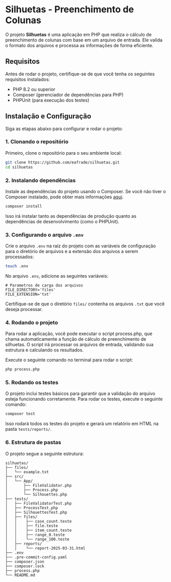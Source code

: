 # Silhuetas - Preenchimento de Colunas

O projeto **Silhuetas** é uma aplicação em PHP que realiza o cálculo de preenchimento de colunas com base em um arquivo de entrada.
Ele valida o formato dos arquivos e processa as informações de forma eficiente.

## Requisitos

Antes de rodar o projeto, certifique-se de que você tenha os seguintes requisitos instalados:

- PHP 8.2 ou superior
- Composer (gerenciador de dependências para PHP)
- PHPUnit (para execução dos testes)

## Instalação e Configuração

Siga as etapas abaixo para configurar e rodar o projeto:

### 1. Clonando o repositório

Primeiro, clone o repositório para o seu ambiente local:

```bash
git clone https://github.com/eafrade/silhuetas.git
cd silhuetas
```

### 2. Instalando dependências

Instale as dependências do projeto usando o Composer. Se você não tiver o Composer instalado, pode obter mais informações [aqui](https://getcomposer.org/).

```bash
composer install
```

Isso irá instalar tanto as dependências de produção quanto as dependências de desenvolvimento (como o PHPUnit).

### 3. Configurando o arquivo `.env`

Crie o arquivo `.env` na raiz do projeto com as variáveis de configuração para o diretório de arquivos e a extensão dos arquivos a serem processados:

```bash
touch .env
```

No arquivo `.env`, adicione as seguintes variáveis:

```env
# Parametros de carga dos arquivos
FILE_DIRECTORY='files'
FILE_EXTENSION='txt'
```

Certifique-se de que o diretório `files/` contenha os arquivos `.txt` que você deseja processar.

### 4. Rodando o projeto

Para rodar a aplicação, você pode executar o script process.php, que chama automaticamente a função de cálculo de preenchimento de silhuetas. O script irá processar os arquivos de entrada, validando sua estrutura e calculando os resultados.

Execute o seguinte comando no terminal para rodar o script:

```bash
php process.php
```

### 5. Rodando os testes

O projeto inclui testes básicos para garantir que a validação do arquivo esteja funcionando corretamente. Para rodar os testes, execute o seguinte comando:

```bash
composer test
```

Isso rodará todos os testes do projeto e gerará um relatório em HTML na pasta `tests/reports/`.

### 6. Estrutura de pastas

O projeto segue a seguinte estrutura:

```plaintext
silhuetas/
├── files/
│   └── example.txt
├── src/
│   └── App/
│       ├── FileValidator.php
│       ├── Process.php
│       └── Silhouettes.php
├── tests/
│   ├── FileValidatorTest.php
│   ├── ProcessTest.php
│   ├── SilhouettesTest.php
│   ├── files/
│   │    ├── case_count.teste
│   │    ├── file.teste
│   │    ├── item_count.teste
│   │    ├── range_0.teste
│   │    └── range_100.teste
│   ├── reports/
│   │    └── report-2025-03-31.html
├── .env
├── .pre-commit-config.yaml
├── composer.json
├── composer.lock
├── process.php
└── README.md
```
